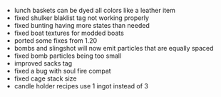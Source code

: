 - lunch baskets can be dyed all colors like a leather item
- fixed shulker blaklist tag not working properly
- fixed bunting having more states than needed
- fixed boat textures for modded boats
- ported some fixes from 1.20
- bombs and slingshot will now emit particles that are equally spaced
- fixed bomb particles being too small
- improved sacks tag
- fixed a bug with soul fire compat
- fixed cage stack size
- candle holder recipes use 1 ingot instead of 3